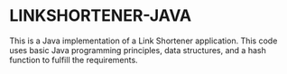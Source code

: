# LINKSHORTENER-JAVA
This is a Java implementation of a Link Shortener application. This code uses basic Java programming principles, data structures, and a hash function to fulfill the requirements.
